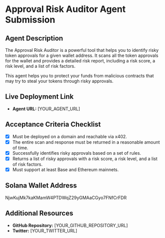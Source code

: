 # Approval Risk Auditor Agent Submission

## Agent Description

The Approval Risk Auditor is a powerful tool that helps you to identify risky token approvals for a given wallet address. It scans all the token approvals for the wallet and provides a detailed risk report, including a risk score, a risk level, and a list of risk factors.

This agent helps you to protect your funds from malicious contracts that may try to steal your tokens through risky approvals.

## Live Deployment Link

*   **Agent URL:** [YOUR_AGENT_URL]

## Acceptance Criteria Checklist

-   [x] Must be deployed on a domain and reachable via x402.
-   [x] The entire scan and response must be returned in a reasonable amount of time.
-   [x] Successfully identifies risky approvals based on a set of rules.
-   [x] Returns a list of risky approvals with a risk score, a risk level, and a list of risk factors.
-   [x] Must support at least Base and Ethereum mainnets.

## Solana Wallet Address

NjwKujMk7kaKMamW4PTDWqZ29yGMAaCGyo7FNfCrFDR

## Additional Resources

*   **GitHub Repository:** [YOUR_GITHUB_REPOSITORY_URL]
*   **Twitter:** [YOUR_TWITTER_URL]
